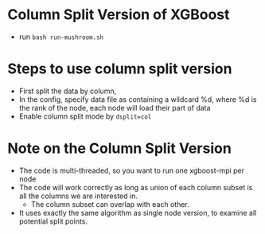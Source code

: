 Column Split Version of XGBoost
====
* run ```bash run-mushroom.sh```

Steps to use column split version
====
* First split the data by column, 
* In the config, specify data file as containing a wildcard %d, where %d is the rank of the node, each node will load their part of data
* Enable column split mode by ```dsplit=col```

Note on the Column Split Version
====
* The code is multi-threaded, so you want to run one xgboost-mpi per node
* The code will work correctly as long as union of each column subset is all the columns we are interested in.
  - The column subset can overlap with each other.
* It uses exactly the same algorithm as single node version, to examine all potential split points.
